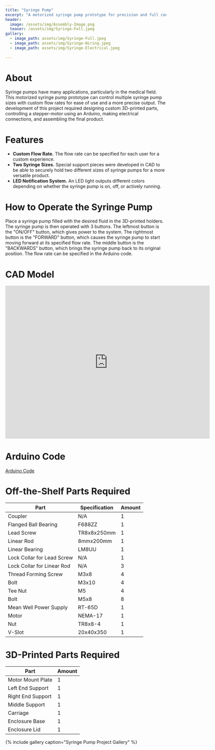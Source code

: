 ```yaml
---
title: "Syringe Pump"
excerpt: "A motorized syringe pump prototype for precision and full control."
header:
  image: /assets/img/Assembly-Image.png
  teaser: /assets/img/Syringe-Full.jpeg
gallery:
  - image_path: assets/img/Syringe-Full.jpeg
  - image_path: assets/img/Syringe-Wiring.jpeg
  - image_path: assets/img/Syringe-Electrical.jpeg
   
---
```


# About
Syringe pumps have many applications, particularly in the medical field. This motorized syringe pump prototype can control multiple syringe pump sizes with custom flow rates for ease of use and a more precise output. The development of this project required designing custom 3D-printed parts, controlling a stepper-motor using an Arduino, making electrical connections, and assembling the final product. 

# Features

* **Custom Flow Rate.** The flow rate can be specified for each user for a custom experience. 
* **Two Syringe Sizes.** Special support pieces were developed in CAD to be able to securely hold two different sizes of syringe pumps for a more versatile product. 
* **LED Notification System.** An LED light outputs different colors depending on whether the syringe pump is on, off, or actively running. 

# How to Operate the Syringe Pump
Place a syringe pump filled with the desired fluid in the 3D-printed holders. The syringe pump is then operated with 3 buttons. The leftmost button is the "ON/OFF" button, which gives power to the system. The rightmost button is the "FORWARD" button, which causes the syringe pump to start moving forward at its specified flow rate. The middle button is the "BACKWARDS" button, which brings the syringe pump back to its original position. The flow rate can be specified in the Arduino code. 

# CAD Model
<iframe src="https://vanderbilt643.autodesk360.com/shares/public/SH286ddQT78850c0d8a4c6a1055b32dea03a?mode=embed" width="640" height="480" allowfullscreen="true" webkitallowfullscreen="true" mozallowfullscreen="true" frameborder="0"></iframe>

# Arduino Code
[Arduino Code](https://github.com/jillianhornby/SyringePump/blob/main/Linear_Actuator_Code.ino)

# Off-the-Shelf Parts Required
| Part | Specification | Amount |  
| --- | --- | --- |  
| Coupler | N/A | 1 |  
| Flanged Ball Bearing | F688ZZ | 1 |  
| Lead Screw | TR8x8x250mm | 1 |  
| Linear Rod | 8mmx200mm | 1 |  
| Linear Bearing | LM8UU | 1 |  
| Lock Collar for Lead Screw | N/A | 1 |  
| Lock Collar for Linear Rod | N/A | 3 |  
| Thread Forming Screw | M3x8 | 4 |  
| Bolt | M3x10 | 4 |  
| Tee Nut | M5 | 4 |  
| Bolt | M5x8 | 8 |  
| Mean Well Power Supply | RT-65D | 1 |  
| Motor | NEMA-17 | 1 |  
| Nut | TR8x8-4 | 1 |  
| V-Slot | 20x40x350 | 1 |  


# 3D-Printed Parts Required
| Part | Amount |  
| --- | --- |  
| Motor Mount Plate | 1 |  
| Left End Support | 1 |  
| Right End Support | 1 |  
| Middle Support | 1 |  
| Carriage | 1 |  
| Enclosure Base | 1 |  
| Enclosure Lid | 1 |  

{% include gallery caption="Syringe Pump Project Gallery" %}
